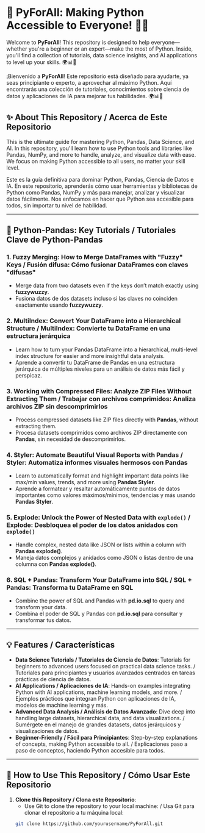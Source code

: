# 🚀 PyForAll: Making Python Accessible to Everyone! 🐍✨

Welcome to **PyForAll**! This repository is designed to help everyone—whether you're a beginner or an expert—make the most of Python. Inside, you'll find a collection of tutorials, data science insights, and AI applications to level up your skills. 🌍📊🤖

¡Bienvenido a **PyForAll**! Este repositorio está diseñado para ayudarte, ya seas principiante o experto, a aprovechar al máximo Python. Aquí encontrarás una colección de tutoriales, conocimientos sobre ciencia de datos y aplicaciones de IA para mejorar tus habilidades. 🌍📊🤖

## ✨ About This Repository / Acerca de Este Repositorio
This is the ultimate guide for mastering Python, Pandas, Data Science, and AI. In this repository, you'll learn how to use Python tools and libraries like Pandas, NumPy, and more to handle, analyze, and visualize data with ease. We focus on making Python accessible to all users, no matter your skill level.

Este es la guía definitiva para dominar Python, Pandas, Ciencia de Datos e IA. En este repositorio, aprenderás cómo usar herramientas y bibliotecas de Python como Pandas, NumPy y más para manejar, analizar y visualizar datos fácilmente. Nos enfocamos en hacer que Python sea accesible para todos, sin importar tu nivel de habilidad.

---

## 🐼 Python-Pandas: Key Tutorials / Tutoriales Clave de Python-Pandas

### 1. **Fuzzy Merging: How to Merge DataFrames with "Fuzzy" Keys / Fusión difusa: Cómo fusionar DataFrames con claves "difusas"**
   - Merge data from two datasets even if the keys don’t match exactly using **fuzzywuzzy**.
   - Fusiona datos de dos datasets incluso si las claves no coinciden exactamente usando **fuzzywuzzy**.

### 2. **MultiIndex: Convert Your DataFrame into a Hierarchical Structure / MultiIndex: Convierte tu DataFrame en una estructura jerárquica**
   - Learn how to turn your Pandas DataFrame into a hierarchical, multi-level index structure for easier and more insightful data analysis.
   - Aprende a convertir tu DataFrame de Pandas en una estructura jerárquica de múltiples niveles para un análisis de datos más fácil y perspicaz.

### 3. **Working with Compressed Files: Analyze ZIP Files Without Extracting Them / Trabajar con archivos comprimidos: Analiza archivos ZIP sin descomprimirlos**
   - Process compressed datasets like ZIP files directly with **Pandas**, without extracting them.
   - Procesa datasets comprimidos como archivos ZIP directamente con **Pandas**, sin necesidad de descomprimirlos.

### 4. **Styler: Automate Beautiful Visual Reports with Pandas / Styler: Automatiza informes visuales hermosos con Pandas**
   - Learn to automatically format and highlight important data points like max/min values, trends, and more using **Pandas Styler**.
   - Aprende a formatear y resaltar automáticamente puntos de datos importantes como valores máximos/mínimos, tendencias y más usando **Pandas Styler**.

### 5. **Explode: Unlock the Power of Nested Data with `explode()` / Explode: Desbloquea el poder de los datos anidados con `explode()`**
   - Handle complex, nested data like JSON or lists within a column with **Pandas explode()**.
   - Maneja datos complejos y anidados como JSON o listas dentro de una columna con **Pandas explode()**.

### 6. **SQL + Pandas: Transform Your DataFrame into SQL / SQL + Pandas: Transforma tu DataFrame en SQL**
   - Combine the power of SQL and Pandas with **pd.io.sql** to query and transform your data.
   - Combina el poder de SQL y Pandas con **pd.io.sql** para consultar y transformar tus datos.

---

## 💡 Features / Características
- **Data Science Tutorials / Tutoriales de Ciencia de Datos**: Tutorials for beginners to advanced users focused on practical data science tasks. / Tutoriales para principiantes y usuarios avanzados centrados en tareas prácticas de ciencia de datos.
- **AI Applications / Aplicaciones de IA**: Hands-on examples integrating Python with AI applications, machine learning models, and more. / Ejemplos prácticos que integran Python con aplicaciones de IA, modelos de machine learning y más.
- **Advanced Data Analysis / Análisis de Datos Avanzado**: Dive deep into handling large datasets, hierarchical data, and data visualizations. / Sumérgete en el manejo de grandes datasets, datos jerárquicos y visualizaciones de datos.
- **Beginner-Friendly / Fácil para Principiantes**: Step-by-step explanations of concepts, making Python accessible to all. / Explicaciones paso a paso de conceptos, haciendo Python accesible para todos.

---

## 🚀 How to Use This Repository / Cómo Usar Este Repositorio
1. **Clone this Repository / Clona este Repositorio**:
   - Use Git to clone the repository to your local machine: / Usa Git para clonar el repositorio a tu máquina local:
   ```bash
   git clone https://github.com/yourusername/PyForAll.git
